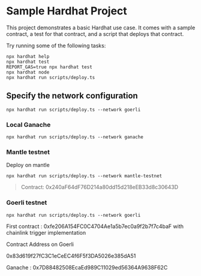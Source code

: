 # Sample Hardhat Project

This project demonstrates a basic Hardhat use case. It comes with a sample contract, a test for that contract, and a script that deploys that contract.

Try running some of the following tasks:

```shell
npx hardhat help
npx hardhat test
REPORT_GAS=true npx hardhat test
npx hardhat node
npx hardhat run scripts/deploy.ts
```

## Specify the network configuration
```shell
npx hardhat run scripts/deploy.ts --network goerli
```


### Local Ganache


```shell
npx hardhat run scripts/deploy.ts --network ganache
```

### Mantle testnet

Deploy on mantle 

```shell
npx hardhat run scripts/deploy.ts --network mantle-testnet
```

> Contract: 0x240aF64dF76D214a80dd15d218eEB33d8c30643D


### Goerli testnet

```shell
npx hardhat run scripts/deploy.ts --network goerli
```

First contract : 0xfe206A154FC0C4704Ae1a5b7ec0a9f2b7f7c4baF 
with chainlink trigger implementation






Contract Address on Goerli

0x83d619f27fC3C1eCeEC4f6F5f3DA5026e385dA51

Ganache : 0x7D88482508EcaEd989C11029ed56364A9638F62C


